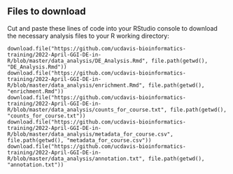 ## Files to download

Cut and paste these lines of code into your RStudio console to download the necessary analysis files to your R working directory:

```
download.file("https://github.com/ucdavis-bioinformatics-training/2022-April-GGI-DE-in-R/blob/master/data_analysis/DE_Analysis.Rmd", file.path(getwd(), "DE_Analysis.Rmd"))
download.file("https://github.com/ucdavis-bioinformatics-training/2022-April-GGI-DE-in-R/blob/master/data_analysis/enrichment.Rmd", file.path(getwd(), "enrichment.Rmd"))
download.file("https://github.com/ucdavis-bioinformatics-training/2022-April-GGI-DE-in-R/blob/master/data_analysis/counts_for_course.txt", file.path(getwd(), "counts_for_course.txt"))
download.file("https://github.com/ucdavis-bioinformatics-training/2022-April-GGI-DE-in-R/blob/master/data_analysis/metadata_for_course.csv", file.path(getwd(), "metadata_for_course.csv"))
download.file("https://github.com/ucdavis-bioinformatics-training/2022-April-GGI-DE-in-R/blob/master/data_analysis/annotation.txt", file.path(getwd(), "annotation.txt"))
```
